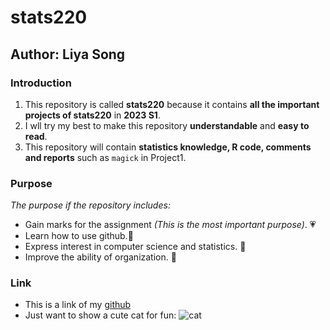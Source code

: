 # stats220
## Author: Liya Song

### Introduction
1. This repository is called **stats220** because it contains **all the important projects of stats220** in **2023 S1**.
2. I wll try my best to make this repository **understandable** and **easy to read**.
3. This repository will contain **statistics knowledge, R code, comments and reports** such as `magick` in Project1.

### Purpose
*The purpose if the repository includes:*
- Gain marks for the assignment *(This is the most important purpose)*. 💗
- Learn how to use github.💙
- Express interest in computer science and statistics. 💚
- Improve the ability of organization. 🌟

### Link
- This is a link of my [github](https://github.com/Liya-Song/stats220/edit/main/README.md)
- Just want to show a cute cat for fun:
![cat](https://media.tenor.com/f_saBHiUTz0AAAAM/cute-cat.gif)

